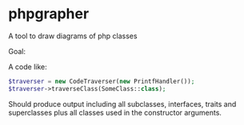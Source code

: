 # phpgrapher
A tool to draw diagrams of php classes

Goal:

A code like:
````php
$traverser = new CodeTraverser(new PrintfHandler());
$traverser->traverseClass(SomeClass::class); 
````
Should produce output including all subclasses, interfaces, traits and superclasses plus all classes used in the constructor arguments.
